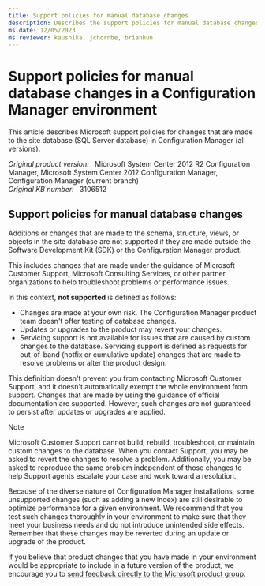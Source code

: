 ```yaml
---
title: Support policies for manual database changes
description: Describes the support policies for manual database changes that are made to the site database in Configuration Manager.
ms.date: 12/05/2023
ms.reviewer: kaushika, jchornbe, brianhun
---
```

# Support policies for manual database changes in a Configuration Manager environment

This article describes Microsoft support policies for changes that are made to the site database (SQL Server database) in Configuration Manager (all versions).

_Original product version:_ &nbsp; Microsoft System Center 2012 R2 Configuration Manager, Microsoft System Center 2012 Configuration Manager, Configuration Manager (current branch)  
_Original KB number:_ &nbsp; 3106512

## Support policies for manual database changes

Additions or changes that are made to the schema, structure, views, or objects in the site database are not supported if they are made outside the Software Development Kit (SDK) or the Configuration Manager product.

This includes changes that are made under the guidance of Microsoft Customer Support, Microsoft Consulting Services, or other partner organizations to help troubleshoot problems or performance issues.

In this context, **not supported** is defined as follows:

- Changes are made at your own risk. The Configuration Manager product team doesn't offer testing of database changes.
- Updates or upgrades to the product may revert your changes.
- Servicing support is not available for issues that are caused by custom changes to the database. Servicing support is defined as requests for out-of-band (hotfix or cumulative update) changes that are made to resolve problems or alter the product design.

This definition doesn't prevent you from contacting Microsoft Customer Support, and it doesn't automatically exempt the whole environment from support. Changes that are made by using the guidance of official documentation are supported. However, such changes are not guaranteed to persist after updates or upgrades are applied.

> [!NOTE]
> Microsoft Customer Support cannot build, rebuild, troubleshoot, or maintain custom changes to the database. When you contact Support, you may be asked to revert the changes to resolve a problem. Additionally, you may be asked to reproduce the same problem independent of those changes to help Support agents escalate your case and work toward a resolution.

Because of the diverse nature of Configuration Manager installations, some unsupported changes (such as adding a new index) are still desirable to optimize performance for a given environment. We recommend that you test such changes thoroughly in your environment to make sure that they meet your business needs and do not introduce unintended side effects. Remember that these changes may be reverted during an update or upgrade of the product.

If you believe that product changes that you have made in your environment would be appropriate to include in a future version of the product, we encourage you to [send feedback directly to the Microsoft product group](/mem/configmgr/core/understand/product-feedback).
